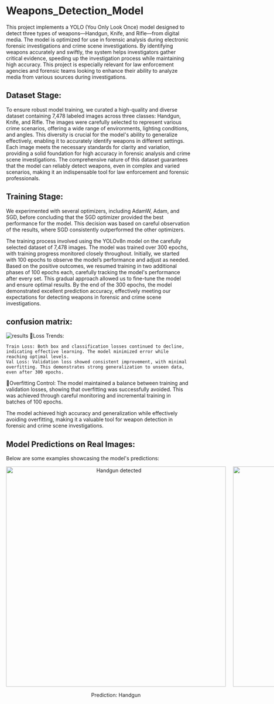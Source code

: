 # Weapons_Detection_Model
This project implements a YOLO (You Only Look Once) model designed to detect three types of weapons—Handgun, Knife, and Rifle—from digital media. The model is optimized for use in forensic analysis during electronic forensic investigations and crime scene investigations. By identifying weapons accurately and swiftly, the system helps investigators gather critical evidence, speeding up the investigation process while maintaining high accuracy. This project is especially relevant for law enforcement agencies and forensic teams looking to enhance their ability to analyze media from various sources during investigations.

## Dataset Stage:
To ensure robust model training, we curated a high-quality and diverse dataset containing 7,478 labeled images across three classes: Handgun, Knife, and Rifle. The images were carefully selected to represent various crime scenarios, offering a wide range of environments, lighting conditions, and angles. This diversity is crucial for the model's ability to generalize effectively, enabling it to accurately identify weapons in different settings. Each image meets the necessary standards for clarity and variation, providing a solid foundation for high accuracy in forensic analysis and crime scene investigations. The comprehensive nature of this dataset guarantees that the model can reliably detect weapons, even in complex and varied scenarios, making it an indispensable tool for law enforcement and forensic professionals.

## Training Stage:
We experimented with several optimizers, including AdamW, Adam, and SGD, before concluding that the SGD optimizer provided the best performance for the model. This decision was based on careful observation of the results, where SGD consistently outperformed the other optimizers.

The training process involved using the YOLOv8n model on the carefully selected dataset of 7,478 images. The model was trained over 300 epochs, with training progress monitored closely throughout. Initially, we started with 100 epochs to observe the model’s performance and adjust as needed. Based on the positive outcomes, we resumed training in two additional phases of 100 epochs each, carefully tracking the model's performance after every set. This gradual approach allowed us to fine-tune the model and ensure optimal results. By the end of the 300 epochs, the model demonstrated excellent prediction accuracy, effectively meeting our expectations for detecting weapons in forensic and crime scene investigations.

## confusion matrix:
![results](https://github.com/user-attachments/assets/92b4ea44-553c-4991-af96-ae2d46bb330c)
🔸Loss Trends:

    Train Loss: Both box and classification losses continued to decline, indicating effective learning. The model minimized error while reaching optimal levels.
    Val Loss: Validation loss showed consistent improvement, with minimal overfitting. This demonstrates strong generalization to unseen data, even after 300 epochs.
    
🔸Overfitting Control: The model maintained a balance between training and validation losses, showing that overfitting was successfully avoided. This was achieved through careful monitoring and incremental training in batches of 100 epochs.

The model achieved high accuracy and generalization while effectively avoiding overfitting, making it a valuable tool for weapon detection in forensic and crime scene investigations.

## Model Predictions on Real Images:

Below are some examples showcasing the model's predictions:

<div style="display: flex; gap: 20px; justify-content: flex-start;">
  <div align="center">
    <img src="https://github.com/user-attachments/assets/5ffd1004-8c9f-426f-a622-36680248edb2" alt="Handgun detected" width="600"/>
    <p>Prediction: Handgun </p>
  </div>
  <div align="center">
    <img src="https://github.com/user-attachments/assets/e4c50a87-4a26-42ec-906f-3c16650af120" alt="Rifle detected" width="600"/>
    <p>Prediction: Rifle </p>
  </div>
    <div align="center">
    <img src="https://github.com/user-attachments/assets/6d5bf7f6-6668-4a69-b31a-ae1c97f9a248" alt="Knife detected" width="600"/>
    <p>Prediction: Knife </p>
  </div>
  </div>
  


